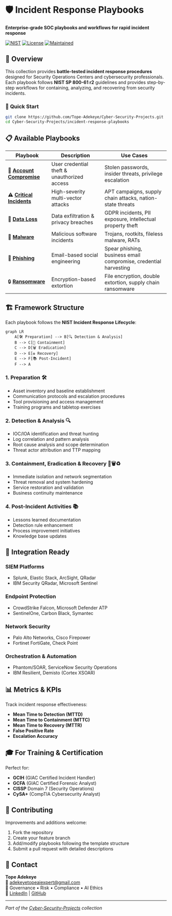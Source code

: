 # 🛡️ Incident Response Playbooks

**Enterprise-grade SOC playbooks and workflows for rapid incident response**

[![NIST](https://img.shields.io/badge/Framework-NIST%20800--61%20r2-blue.svg)](https://nvlpubs.nist.gov/nistpubs/SpecialPublications/NIST.SP.800-61r2.pdf)
[![License](https://img.shields.io/badge/License-Open%20Source-green.svg)](#)
[![Maintained](https://img.shields.io/badge/Maintained-Yes-brightgreen.svg)](#)

## 🎯 Overview

This collection provides **battle-tested incident response procedures** designed for Security Operations Centers and cybersecurity professionals. Each playbook follows **NIST SP 800-61 r2** guidelines and provides step-by-step workflows for containing, analyzing, and recovering from security incidents.

### 🚀 **Quick Start**
```bash
git clone https://github.com/Tope-Adekeye/Cyber-Security-Projects.git
cd Cyber-Security-Projects/incident-response-playbooks
```

## 📋 **Available Playbooks**

| Playbook | Description | Use Cases |
|----------|-------------|-----------|
| 🔐 **[Account Compromise](IRP-AccountCompromised/)** | User credential theft & unauthorized access | Stolen passwords, insider threats, privilege escalation |
| ⚠️ **[Critical Incidents](IRP-Critical/)** | High-severity multi-vector attacks | APT campaigns, supply chain attacks, nation-state threats |
| 💾 **[Data Loss](IRP-DataLoss/)** | Data exfiltration & privacy breaches | GDPR incidents, PII exposure, intellectual property theft |
| 🦠 **[Malware](IRP-Malware/)** | Malicious software incidents | Trojans, rootkits, fileless malware, RATs |
| 🎣 **[Phishing](IRP-Phishing/)** | Email-based social engineering | Spear phishing, business email compromise, credential harvesting |
| 🔒 **[Ransomware](IRP-Ransom/)** | Encryption-based extortion | File encryption, double extortion, supply chain ransomware |

## 🏗️ **Framework Structure**

Each playbook follows the **NIST Incident Response Lifecycle**:

```mermaid
graph LR
    A[🛠️ Preparation] --> B[🔍 Detection & Analysis]
    B --> C[🚫 Containment]
    C --> D[🗑️ Eradication]
    D --> E[♻️ Recovery]
    E --> F[📚 Post-Incident]
    F --> A
```

### **1. Preparation** 🛠️
- Asset inventory and baseline establishment
- Communication protocols and escalation procedures
- Tool provisioning and access management
- Training programs and tabletop exercises

### **2. Detection & Analysis** 🔍
- IOC/IOA identification and threat hunting
- Log correlation and pattern analysis
- Root cause analysis and scope determination
- Threat actor attribution and TTP mapping

### **3. Containment, Eradication & Recovery** 🚫🗑️♻️
- Immediate isolation and network segmentation
- Threat removal and system hardening
- Service restoration and validation
- Business continuity maintenance

### **4. Post-Incident Activities** 📚
- Lessons learned documentation
- Detection rule enhancement
- Process improvement initiatives
- Knowledge base updates

## 🔧 **Integration Ready**

### **SIEM Platforms**
- Splunk, Elastic Stack, ArcSight, QRadar
- IBM Security QRadar, Microsoft Sentinel

### **Endpoint Protection**
- CrowdStrike Falcon, Microsoft Defender ATP
- SentinelOne, Carbon Black, Symantec

### **Network Security**
- Palo Alto Networks, Cisco Firepower
- Fortinet FortiGate, Check Point

### **Orchestration & Automation**
- Phantom/SOAR, ServiceNow Security Operations
- IBM Resilient, Demisto (Cortex XSOAR)

## 📊 **Metrics & KPIs**

Track incident response effectiveness:
- **Mean Time to Detection (MTTD)**
- **Mean Time to Containment (MTTC)**
- **Mean Time to Recovery (MTTR)**
- **False Positive Rate**
- **Escalation Accuracy**

## 🎓 **For Training & Certification**

Perfect for:
- **GCIH** (GIAC Certified Incident Handler)
- **GCFA** (GIAC Certified Forensic Analyst)
- **CISSP** Domain 7 (Security Operations)
- **CySA+** (CompTIA Cybersecurity Analyst)

## 🤝 **Contributing**

Improvements and additions welcome:
1. Fork the repository
2. Create your feature branch
3. Add/modify playbooks following the template structure
4. Submit a pull request with detailed descriptions

## 📧 **Contact**

**Tope Adekeye**  
📧 adekeyetopeaiexpert@gmail.com  
🏢 Governance • Risk • Compliance • AI Ethics  
🔗 [LinkedIn](https://linkedin.com/in/tope-adekeye) | [GitHub](https://github.com/Tope-Adekeye)

---
*Part of the [Cyber-Security-Projects](https://github.com/Tope-Adekeye/Cyber-Security-Projects) collection*
